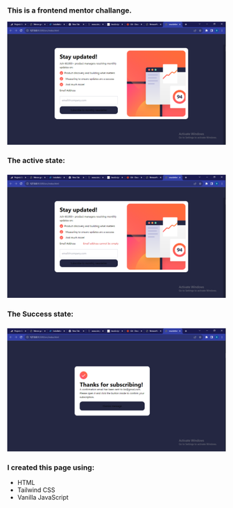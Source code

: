 <h3 center> This is a frontend mentor challange.</h3>
<img center src="./assets/images/Screenshot (158).png" />
<h3 left>The active state: <h3>
<img center src="./assets/images/Screenshot (157).png" />
<h3 left>The Success state: <h3>
<img center src="./assets/images/Screenshot (159).png" />
<h3 center>I created this page using:</h3>
<ul> 
<li>HTML </li>
<li>Tailwind CSS </li>
<li>Vanilla JavaScript </li>
</ul>